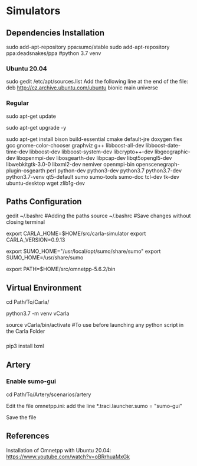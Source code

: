 # Simulators

## Dependencies Installation
sudo add-apt-repository ppa:sumo/stable
sudo add-apt-repository ppa:deadsnakes/ppa #python 3.7 venv


### Ubuntu 20.04
sudo gedit /etc/apt/sources.list
Add the following line at the end of the file:  deb http://cz.archive.ubuntu.com/ubuntu bionic main universe

### Regular
sudo apt-get update

sudo apt-get upgrade -y

sudo apt-get install bison build-essential cmake default-jre doxygen flex gcc gnome-color-chooser graphviz g++ libboost-all-dev libboost-date-time-dev libboost-dev libboost-system-dev libcrypto++-dev libgeographic-dev libopenmpi-dev libosgearth-dev libpcap-dev libqt5opengl5-dev libwebkitgtk-3.0-0 libxml2-dev nemiver openmpi-bin openscenegraph-plugin-osgearth perl python-dev python3-dev python3.7 python3.7-dev python3.7-venv qt5-default sumo sumo-tools sumo-doc tcl-dev tk-dev ubuntu-desktop wget zlib1g-dev   

## Paths Configuration

gedit ~/.bashrc #Adding the paths
source ~/.bashrc #Save changes without closing terminal

export CARLA_HOME=$HOME/src/carla-simulator
export CARLA_VERSION=0.9.13

export SUMO_HOME="/usr/local/opt/sumo/share/sumo"
export SUMO_HOME=/usr/share/sumo

export PATH=$HOME/src/omnetpp-5.6.2/bin

## Virtual Environment 
cd Path/To/Carla/

python3.7 -m venv vCarla 

source vCarla/bin/activate #To use before launching any python script in the Carla Folder

###
pip3 install lxml

## Artery
### Enable sumo-gui
cd Path/To/Artery/scenarios/artery

Edit the file omnetpp.ini: add the line *.traci.launcher.sumo = "sumo-gui"

Save the file 



## References
Installation of Omnetpp with Ubuntu 20.04: https://www.youtube.com/watch?v=oBRrhuaMxGk
